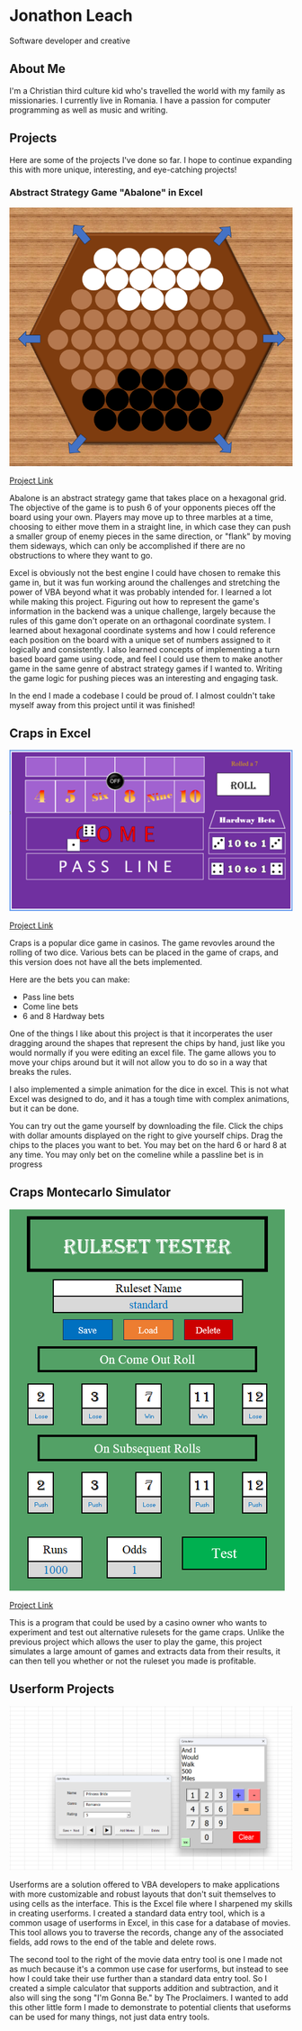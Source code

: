 # Jonathon Leach
Software developer and creative

## About Me
I'm a Christian third culture kid who's travelled the world with my family as missionaries. I currently live in Romania. I have a passion for computer programming as well as music and writing.

## Projects
Here are some of the projects I've done so far. I hope to continue expanding this with more unique, interesting, and eye-catching projects!
### Abstract Strategy Game "Abalone" in Excel
![Screenshot of Abalone in Excel](AbaloneStartingBoard.png)

[Project Link](https://github.com/SparklySpartan/AbaloneInExcel)

Abalone is an abstract strategy game that takes place on a hexagonal grid. The objective of the game is to push 6 of your opponents pieces off the board using your own. Players may move up to three marbles at a time, choosing to either move them in a straight line, in which case they can push a smaller group of enemy pieces in the same direction, or "flank" by moving them sideways, which can only be accomplished if there are no obstructions to where they want to go.

Excel is obviously not the best engine I could have chosen to remake this game in, but it was fun working around the challenges and stretching the power of VBA beyond what it was probably intended for. I learned a lot while making this project. Figuring out how to represent the game's information in the backend was a unique challenge, largely because the rules of this game don't operate on an orthagonal coordinate system. I learned about hexagonal coordinate systems and how I could reference each position on the board with a unique set of numbers assigned to it logically and consistently. I also learned concepts of implementing a turn based board game using code, and feel I could use them to make another game in the same genre of abstract strategy games if I wanted to. Writing the game logic for pushing pieces was an interesting and engaging task.

In the end I made a codebase I could be proud of. I almost couldn't take myself away from this project until it was finished!

## Craps in Excel
![Screenshot of Abalone in Excel](CrapsTable.png)

[Project Link](https://github.com/SparklySpartan/CrapsInExcel)

Craps is a popular dice game in casinos. The game revovles around the rolling of two dice. Various bets can be placed in the game of craps, and this version does not have all the bets implemented. 

Here are the bets you can make:

- Pass line bets
- Come line bets
- 6 and 8 Hardway bets

One of the things I like about this project is that it incorperates the user dragging around the shapes that represent the chips by hand, just like you would normally if you were editing an excel file. The game allows you to move your chips around but it will not allow you to do so in a way that breaks the rules. 

I also implemented a simple animation for the dice in excel. This is not what Excel was designed to do, and it has a tough time with complex animations, but it can be done.

You can try out the game yourself by downloading the file. Click the chips with dollar amounts displayed on the right to give yourself chips. Drag the chips to the places you want to bet. You may bet on the hard 6 or hard 8 at any time. You may only bet on the comeline while a passline bet is in progress

## Craps Montecarlo Simulator
![Screenshot of Craps Montecarlo Simulator](MontecarloSimulatorRuleChangerScreenshot.png)

[Project Link](https://github.com/SparklySpartan/ExcelMontecarloSimulator)

This is a program that could be used by a casino owner who wants to experiment and test out alternative rulesets for the game craps. Unlike the previous project which allows the user to play the game, this project simulates a large amount of games and extracts data from their results, it can then tell you whether or not the ruleset you made is profitable.

## Userform Projects
![Screenshot of Craps Montecarlo Simulator](UserformsScreenshot.png)

Userforms are a solution offered to VBA developers to make applications with more customizable and robust layouts that don't suit themselves to using cells as the interface. This is the Excel file where I sharpened my skills in creating userforms. I created a standard data entry tool, which is a common usage of userforms in Excel, in this case for a database of movies. This tool allows you to traverse the records, change any of the associated fields, add rows to the end of the table and delete rows. 

The second tool to the right of the movie data entry tool is one I made not as much because it's a common use case for userforms, but instead to see how I could take their use further than a standard data entry tool. So I created a simple calculator that supports addition and subtraction, and it also will sing the song "I'm Gonna Be." by The Proclaimers. I wanted to add this other little form I made to demonstrate to potential clients that useforms can be used for many things, not just data entry tools.

